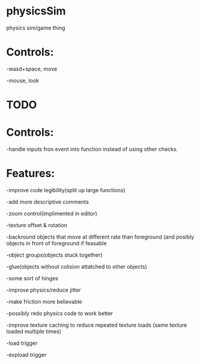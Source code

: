 # physicsSim
physics sim/game thing

# Controls:
-wasd+space, move

-mouse, look

# TODO
# Controls:
-handle inputs fron event into function instead of using other checks.

# Features:
-improve code legibility(split up large functions)

-add more descriptive comments

-zoom control(implimented in editor)

-texture offset & rotation

-backround objects that move at different rate than foreground (and posibly objects in front of foreground if feasable

-object groups(objects stuck together)

-glue(objects without colision attatched to other objects)

-some sort of hinges

-improve physics/reduce jitter

-make friction more believable

-possibly redo physics code to work better

-improve texture caching to reduce repeated texture loads (same texture loaded multiple times)

-load trigger

-expload trigger
